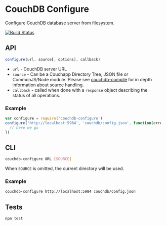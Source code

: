 # CouchDB Configure
Configure CouchDB database server from filesystem.

[![Build
Status](https://travis-ci.org/jo/couchdb-configure.svg?branch=master)](https://travis-ci.org/jo/couchdb-configure)

## API

```js
configure(url, source[, options], callback)
```

* `url` - CouchDB server URL
* `source` -  Can be a  Couchapp Directory Tree, JSON file or CommonJS/Node module. Please see [couchdb-compile](https://github.com/jo/couchdb-compile) for in depth information about source handling.
* `callback` - called when done with a `response` object describing the status of all operations.

### Example

```js
var configure = require('couchdb-configure')
configure('http://localhost:5984', 'couchdb/config.json', function(error, response) {
  // here we go
})
```

## CLI

```sh
couchdb-configure URL [SOURCE]
```

When `SOURCE` is omitted, the current directory will be used.


### Example

```sh
couchdb-configure http://localhost:5984 couchdb/config.json
```

## Tests
```sh
npm test
```
